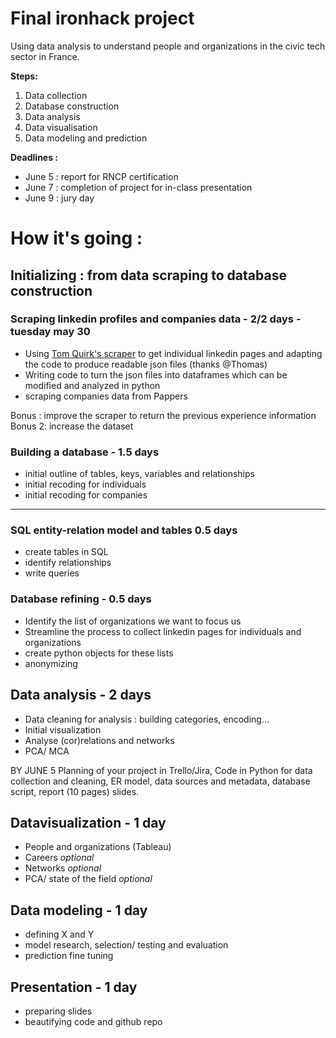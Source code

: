 # Final ironhack project
Using data analysis to understand people and organizations in the civic tech sector in France. 

**Steps:**
1. Data collection 
2. Database construction 
3. Data analysis 
4. Data visualisation 
5. Data modeling and prediction 

**Deadlines :**
* June 5 : report for RNCP certification 
* June 7 : completion of project for in-class presentation 
* June 9 : jury day 

# How it's going : 

## Initializing : from data scraping to database construction 

### Scraping linkedin profiles and companies data - 2/2 days - tuesday may 30
* Using [Tom Quirk's scraper](https://github.com/tomquirk/linkedin-api) to get individual linkedin pages and adapting the code to produce readable json files (thanks @Thomas) 
* Writing code to turn the json files into dataframes which can be modified and analyzed in python
* scraping companies data from Pappers

Bonus : improve the scraper to return the previous experience information 
Bonus 2: increase the dataset

### Building a database - 1.5 days
* initial outline of tables, keys, variables and relationships 
* initial recoding for individuals 
* initial recoding for companies 

__________________________________________________________________________________________________________________

### SQL entity-relation model and tables 0.5 days
* create tables in SQL
* identify relationships
* write queries

### Database refining - 0.5 days 
* Identify the list of organizations we want to focus us
* Streamline the process to collect linkedin pages for individuals and organizations 
* create python objects for these lists 
* anonymizing 

## Data analysis - 2 days 
* Data cleaning for analysis : building categories, encoding... 
* Initial visualization
* Analyse (cor)relations and networks 
* PCA/ MCA

BY JUNE 5 
Planning of your project in Trello/Jira,
Code in Python for data collection and cleaning,
ER model,
data sources and metadata,
database script,
report (10 pages)
slides.

## Datavisualization - 1 day 
* People and organizations (Tableau)
* Careers *optional*
* Networks *optional*
* PCA/ state of the field *optional*


## Data modeling - 1 day 
* defining X and Y 
* model research, selection/ testing and evaluation 
* prediction fine tuning 

## Presentation - 1 day 
* preparing slides 
* beautifying code and github repo


